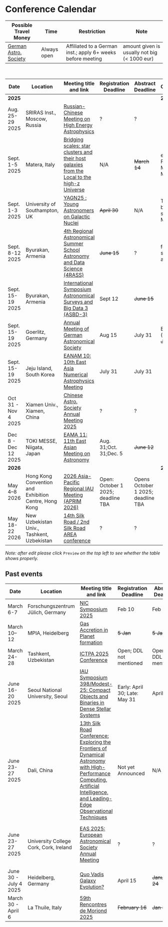 # Conference Calendar

| Possible Travel Money | Time | Restriction | Note |
|-|-|-|-|
| [German Astro. Society](https://www.astronomische-gesellschaft.de/de/aktivitaeten/foerderung) | Always open | Affiliated to a German inst.; apply 6+ weeks before meeting | amount given is usually not big (< 1000 eur) |
​

| Date | Location | Meeting title and link | Registration Deadline | Abstract Deadline | Comments |
|-|-|-|-|-|-|
|**2025**|||||**2025**|
| Aug. 25-29 2025| SRIRAS Inst., Moscow, Russia | [ Russian-Chinese Meeting on High Energy Astrophysics ]( https://meeting.hea.cosmos.ru/ ) | ? | ? | |
| Sept. 1-5 2025| Matera, Italy | [Bridging scales: star clusters and their host galaxies from the Local to the high-z Universe](https://sites.google.com/inaf.it/bridging-scales-in-matera-2025/home) | N/A | ~~March 14~~ | emailed by Prof. Michela Mapelli |
| Sept. 1-3 2025|	University of Southampton, UK |	[YAGN25 : Young Astronomers on Galactic Nuclei](https://www.astro.soton.ac.uk/yagn2025/index.html) | ~~April 30~~ | N/A |	Talks will be selected in May 2025 |
| Sept. 8-12 2025| Byurakan, Armenia | [4th Regional Astronomical Summer School Astronomy and Data Science (4RASS)](https://www.bao.am/meetings/meetings/4RASS/index.html)| ~~June 15~~ | ? |for students in astronomy |
| Sept. 15-19 2025| Byurakan, Armenia | [International Symposium Astronomical Surveys and Big Data 3 (ASBD-3)](https://www.bao.am/meetings/meetings/ASBD3/index.php)|Sept 12 | ~~June 15~~| | 
| Sept. 15-19 2025| Goerlitz, Germany | [Annual Meeting of German Astronomical Society](https://ag2025.astronomische-gesellschaft.de/) | Aug 15 | July 31 | Early bird (-50€) = ~~July 15~~  |
| Sept. 15-19 2025| Jeju Island, South Korea | [EANAM 10: 10th East Asia Numerical Astrophysics Meeting](https://coma.kasi.re.kr/eanam10/) | July 31 | July 31  |  |
| Oct 31 - Nov 4 2025| Xiamen Univ., Xiamen, China | [Chinese Astro. Society Annual Meeting 2025](http://astronomy.pmo.cas.cn/xsjl/gnxsjl/202504/t20250416_831825.html) | ? | ? |  |
| Dec 8 - Dec 12 2025 | TOKI MESSE, Niigata, Japan | [EAMA 11: 11th East Asian Meeting on Astronomy]( https://naoj-global.mtk.nao.ac.jp/eama11/ ) | Aug. 31;Oct. 31;Dec. 5 | ~~June 12~~ | |
|**2026**|||||**2026**|
| May 4–8 2026     | Hong Kong Convention and Exhibition Centre, Hong Kong          | [2026 Asia-Pacific Regional IAU Meeting (APRIM 2026)](https://aprim2026.org/)           | Open: October 1 2025; deadline TBA | Opens October 1 2025; deadline TBA |  |
|May 18-22 2026 | New Uzbekistan Univ., Tashkent, Uzbekistan | [14th Silk Road / 2nd Silk Road AREA conference](https://astro-silkroad.eu/conferences/silkroad14) | ? | ? | |


*Note: after edit please click* `Preview` *on the top left to see whether the table shows properly.*

## Past events
| Date | Location | Meeting title and link | Registration Deadline | Abstract Deadline | Comments |
|-|-|-|-|-|-|
| March 6-7 | Forschungszentrum Jülich, Germany | [NIC Symposium 2025](https://www.john-von-neumann-institut.de/en/news/nic-symposium/nic-symposium-2025)   | Feb 10 | Feb 10 ||
| March 10–12 | MPIA, Heidelberg| [Gas Accretion in Planet formation](https://sites.google.com/view/gapconference1) | ~~5 Jan~~ | ~~5 Jan~~ | |
| March 24-28 | Tashkent, Uzbekistan | [ICTPA 2025 Conference](https://conference.ifar.uz/ictpa2025/)     | Open; DDL not mentioned | Open; DDL not mentioned | |
| June 16-20 2025| Seoul National University, Seoul | [IAU Symposium 398/Modest-25: Compact Objects and Binaries in Dense Stellar Systems](https://gravity.snu.ac.kr/iaus398/) | Early: April 30; Late: May 31 | April 15 | |
| June 23-27 2025| Dali, China | [13th Silk Road Conference: Exploring the Frontiers of Dynamical Astronomy with High-Performance Computing, Artificial Intelligence, and Leading-Edge Observational Techniques](https://www.astro-silkroad.eu/conferences/silkroad13) | Not yet Announced | N/A | |
| June 23-27 2025| University College Cork, Cork, Ireland | [EAS 2025: European Astronomical Society Annual Meeting](https://eas.unige.ch/EAS_meeting/) | ? | ? | Selection of Symposia and Sessions: end-Jan 2025|
| June 30 - July 4 2025| Heidelberg, Germany | [Quo Vadis Galaxy Evolution?](https://sites.google.com/view/quovadisgalaxyevolution/home) | April 15 | ~~January 24~~ | |
| March 30 - April 6   | La Thuile, Italy | [59th Rencontres de Moriond 2025](https://moriond.in2p3.fr/2025/Gravitation/) | ~~February 16~~ | ~~Jan 31~~ | |
